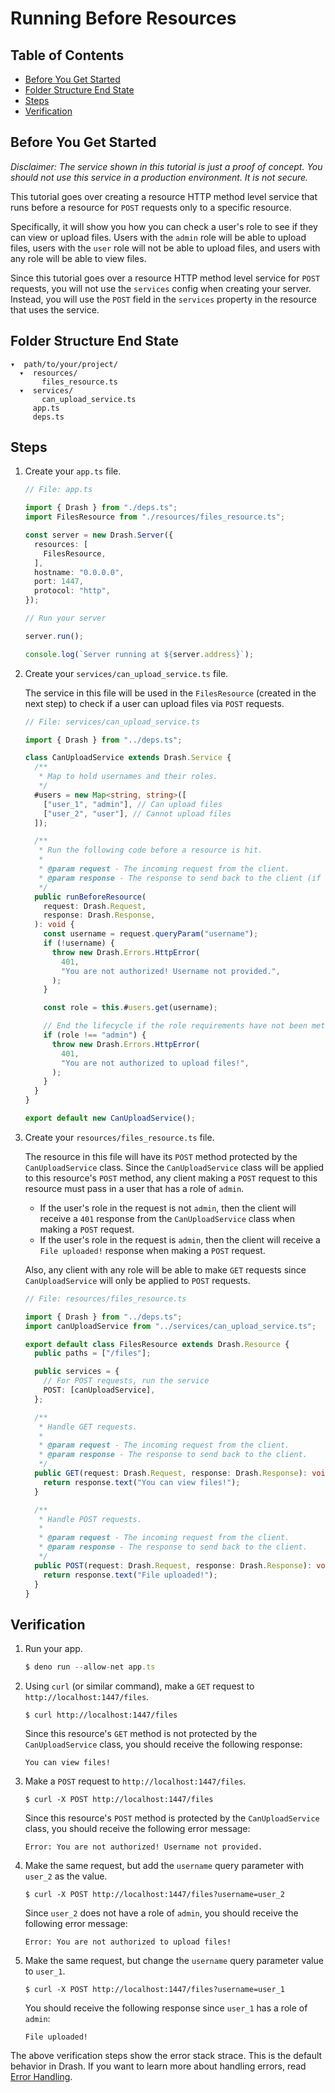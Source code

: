 # Running Before Resources

## Table of Contents

- [Before You Get Started](#before-you-get-started)
- [Folder Structure End State](#folder-structure-end-state)
- [Steps](#steps)
- [Verification](#verification)

## Before You Get Started

_Disclaimer: The service shown in this tutorial is just a proof of concept. You
should not use this service in a production environment. It is not secure._

This tutorial goes over creating a resource HTTP method level service that runs
before a resource for `POST` requests only to a specific resource.

Specifically, it will show you how you can check a user's role to see if they
can view or upload files. Users with the `admin` role will be able to upload
files, users with the `user` role will not be able to upload files, and users
with any role will be able to view files.

Since this tutorial goes over a resource HTTP method level service for `POST`
requests, you will not use the `services` config when creating your server.
Instead, you will use the `POST` field in the `services` property in the
resource that uses the service.

## Folder Structure End State

```text
▾  path/to/your/project/
  ▾  resources/
       files_resource.ts
  ▾  services/
       can_upload_service.ts
     app.ts
     deps.ts
```

## Steps

1. Create your `app.ts` file.

   ```typescript
   // File: app.ts

   import { Drash } from "./deps.ts";
   import FilesResource from "./resources/files_resource.ts";

   const server = new Drash.Server({
     resources: [
       FilesResource,
     ],
     hostname: "0.0.0.0",
     port: 1447,
     protocol: "http",
   });

   // Run your server

   server.run();

   console.log(`Server running at ${server.address}`);
   ```

2. Create your `services/can_upload_service.ts` file.

   The service in this file will be used in the `FilesResource` (created in the
   next step) to check if a user can upload files via `POST` requests.

   ```typescript
   // File: services/can_upload_service.ts

   import { Drash } from "../deps.ts";

   class CanUploadService extends Drash.Service {
     /**
      * Map to hold usernames and their roles.
      */
     #users = new Map<string, string>([
       ["user_1", "admin"], // Can upload files
       ["user_2", "user"], // Cannot upload files
     ]);

     /**
      * Run the following code before a resource is hit.
      *
      * @param request - The incoming request from the client.
      * @param response - The response to send back to the client (if needed).
      */
     public runBeforeResource(
       request: Drash.Request,
       response: Drash.Response,
     ): void {
       const username = request.queryParam("username");
       if (!username) {
         throw new Drash.Errors.HttpError(
           401,
           "You are not authorized! Username not provided.",
         );
       }

       const role = this.#users.get(username);

       // End the lifecycle if the role requirements have not been met
       if (role !== "admin") {
         throw new Drash.Errors.HttpError(
           401,
           "You are not authorized to upload files!",
         );
       }
     }
   }

   export default new CanUploadService();
   ```

3. Create your `resources/files_resource.ts` file.

   The resource in this file will have its `POST` method protected by the
   `CanUploadService` class. Since the `CanUploadService` class will be applied
   to this resource's `POST` method, any client making a `POST` request to this
   resource must pass in a user that has a role of `admin`.

   - If the user's role in the request is not `admin`, then the client will
     receive a `401` response from the `CanUploadService` class when making a
     `POST` request.
   - If the user's role in the request is `admin`, then the client will receive
     a `File uploaded!` response when making a `POST` request.

   Also, any client with any role will be able to make `GET` requests since
   `CanUploadService` will only be applied to `POST` requests.

   ```typescript
   // File: resources/files_resource.ts

   import { Drash } from "../deps.ts";
   import canUploadService from "../services/can_upload_service.ts";

   export default class FilesResource extends Drash.Resource {
     public paths = ["/files"];

     public services = {
       // For POST requests, run the service
       POST: [canUploadService],
     };

     /**
      * Handle GET requests.
      *
      * @param request - The incoming request from the client.
      * @param response - The response to send back to the client.
      */
     public GET(request: Drash.Request, response: Drash.Response): void {
       return response.text("You can view files!");
     }

     /**
      * Handle POST requests.
      *
      * @param request - The incoming request from the client.
      * @param response - The response to send back to the client.
      */
     public POST(request: Drash.Request, response: Drash.Response): void {
       return response.text("File uploaded!");
     }
   }
   ```

## Verification

1. Run your app.

   ```typescript
   $ deno run --allow-net app.ts
   ```

2. Using `curl` (or similar command), make a `GET` request to
   `http://localhost:1447/files`.

   ```text
   $ curl http://localhost:1447/files
   ```

   Since this resource's `GET` method is not protected by the `CanUploadService`
   class, you should receive the following response:

   ```text
   You can view files!
   ```

3. Make a `POST` request to `http://localhost:1447/files`.

   ```text
   $ curl -X POST http://localhost:1447/files
   ```

   Since this resource's `POST` method is protected by the `CanUploadService`
   class, you should receive the following error message:

   ```text
   Error: You are not authorized! Username not provided.
   ```

4. Make the same request, but add the `username` query parameter with `user_2`
   as the value.

   ```text
   $ curl -X POST http://localhost:1447/files?username=user_2
   ```

   Since `user_2` does not have a role of `admin`, you should receive the
   following error message:

   ```text
   Error: You are not authorized to upload files!
   ```

5. Make the same request, but change the `username` query parameter value to
   `user_1`.

   ```text
   $ curl -X POST http://localhost:1447/files?username=user_1
   ```

   You should receive the following response since `user_1` has a role of
   `admin`:

   ```text
   File uploaded!
   ```

The above verification steps show the error stack strace. This is the default
behavior in Drash. If you want to learn more about handling errors, read
[Error Handling](/drash/v2.x/tutorials/servers/error-handling).
